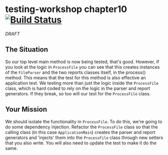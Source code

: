 # testing-workshop chapter10 [![Build Status](https://api.travis-ci.org/the-james-burton/testing-workshop.svg?branch=chapter10)](https://travis-ci.org/the-james-burton/testing-workshop)

*DRAFT*

## The Situation

So our top level main method is now being tested, that's good. However, if you look at the logic in `ProcessFile` you can see that this creates instances of the `FileParser` and the two reports classes itself, in the process() method. This means that the test for this method is also effective an application test. We testing more than just the logic inside the `ProcessFile` class, which is hard coded to rely on the logic in the parser and report generators. If they break, so too will our test for the `ProcessFile` class.

## Your Mission

We should isolate the functionality in `ProcessFile`. To do this, we're going to do some dependency injection. Refactor the `ProcessFile` class so that the calling class (in this case `ApplicationMain`) creates the parser and report generators and 'injects' them into the `ProcessFile` class through new setters that you also write. You will also need to update the test to make it do the same.
